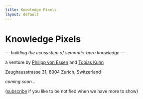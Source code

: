 ```yaml
---
title: Knowledge Pixels
layout: default
---
```


# Knowledge Pixels

— _building the ecosystem of semantic-born knowledge_ —

a venture by [Philipp von Essen](mailto:philipp@knowledgepixels.com) and [Tobias Kuhn](mailto:tobias@knowledgepixels.com)

Zeughausstrasse 31, 8004 Zurich, Switzerland

_coming soon..._

([subscribe](mailto:knowledgepixels+subscribe@googlegroups.com?subject=auto-subscribe&body=Sending%20this%20email%20will%20automatically%20subscribe%20you.) if you like to be notified when we have more to show)
